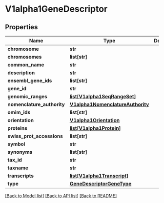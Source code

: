 # V1alpha1GeneDescriptor

## Properties
Name | Type | Description | Notes
------------ | ------------- | ------------- | -------------
**chromosome** | **str** |  | [optional] 
**chromosomes** | **list[str]** |  | [optional] 
**common_name** | **str** |  | [optional] 
**description** | **str** |  | [optional] 
**ensembl_gene_ids** | **list[str]** |  | [optional] 
**gene_id** | **str** |  | [optional] 
**genomic_ranges** | [**list[V1alpha1SeqRangeSet]**](V1alpha1SeqRangeSet.md) |  | [optional] 
**nomenclature_authority** | [**V1alpha1NomenclatureAuthority**](V1alpha1NomenclatureAuthority.md) |  | [optional] 
**omim_ids** | **list[str]** |  | [optional] 
**orientation** | [**V1alpha1Orientation**](V1alpha1Orientation.md) |  | [optional] 
**proteins** | [**list[V1alpha1Protein]**](V1alpha1Protein.md) |  | [optional] 
**swiss_prot_accessions** | **list[str]** |  | [optional] 
**symbol** | **str** |  | [optional] 
**synonyms** | **list[str]** |  | [optional] 
**tax_id** | **str** |  | [optional] 
**taxname** | **str** |  | [optional] 
**transcripts** | [**list[V1alpha1Transcript]**](V1alpha1Transcript.md) |  | [optional] 
**type** | [**GeneDescriptorGeneType**](GeneDescriptorGeneType.md) |  | [optional] 

[[Back to Model list]](../README.md#documentation-for-models) [[Back to API list]](../README.md#documentation-for-api-endpoints) [[Back to README]](../README.md)


